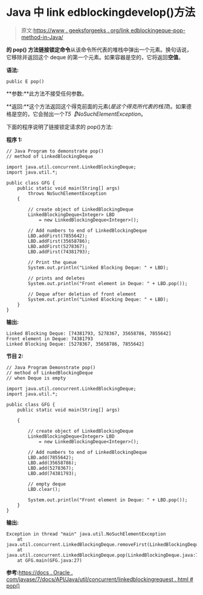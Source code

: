 # Java 中 link edblockingdevelop()方法

> 原文:[https://www . geeksforgeeks . org/link edblockingeque-pop-method-in-Java/](https://www.geeksforgeeks.org/linkedblockingdeque-pop-method-in-java/)

**的 **pop()** 方法链接锁定命令**从该命令所代表的堆栈中弹出一个元素。换句话说，它移除并返回这个 deque 的第一个元素。如果容器是空的，它将返回**空值**。

**语法:**

```
public E pop()
```

**参数:**此方法不接受任何参数。

**返回:**这个方法返回这个得克前面的元素(*是这个得克所代表的栈顶*)。如果德格是空的，它会抛出一个*T5【NoSuchElementException*。

下面的程序说明了链接锁定请求的 pop()方法:

**程序 1:**

```
// Java Program to demonstrate pop()
// method of LinkedBlockingDeque

import java.util.concurrent.LinkedBlockingDeque;
import java.util.*;

public class GFG {
    public static void main(String[] args)
        throws NoSuchElementException
    {

        // create object of LinkedBlockingDeque
        LinkedBlockingDeque<Integer> LBD
            = new LinkedBlockingDeque<Integer>();

        // Add numbers to end of LinkedBlockingDeque
        LBD.addFirst(7855642);
        LBD.addFirst(35658786);
        LBD.addFirst(5278367);
        LBD.addFirst(74381793);

        // Print the queue
        System.out.println("Linked Blocking Deque: " + LBD);

        // prints and deletes
        System.out.println("Front element in Deque: " + LBD.pop());

        // Deque after deletion of front element
        System.out.println("Linked Blocking Deque: " + LBD);
    }
}
```

**输出:**

```
Linked Blocking Deque: [74381793, 5278367, 35658786, 7855642]
Front element in Deque: 74381793
Linked Blocking Deque: [5278367, 35658786, 7855642]

```

**节目 2:**

```
// Java Program Demonstrate pop()
// method of LinkedBlockingDeque
// when Deque is empty

import java.util.concurrent.LinkedBlockingDeque;
import java.util.*;

public class GFG {
    public static void main(String[] args)

    {

        // create object of LinkedBlockingDeque
        LinkedBlockingDeque<Integer> LBD
            = new LinkedBlockingDeque<Integer>();

        // Add numbers to end of LinkedBlockingDeque
        LBD.add(7855642);
        LBD.add(35658786);
        LBD.add(5278367);
        LBD.add(74381793);

        // empty deque
        LBD.clear();

        System.out.println("Front element in Deque: " + LBD.pop());
    }
}
```

**输出:**

```
Exception in thread "main" java.util.NoSuchElementException
    at java.util.concurrent.LinkedBlockingDeque.removeFirst(LinkedBlockingDeque.java:453)
    at java.util.concurrent.LinkedBlockingDeque.pop(LinkedBlockingDeque.java:777)
    at GFG.main(GFG.java:27)
```

**参考:**[https://docs . Oracle . com/javase/7/docs/API/Java/util/concurrent/linkedblockingrequest . html # pop()](https://docs.oracle.com/javase/7/docs/api/java/util/concurrent/LinkedBlockingDeque.html#pop())
